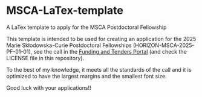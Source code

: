 # MSCA-LaTex-template
A LaTex template to apply for the MSCA Postdoctoral Fellowship

This template is intended to be used for creating an application
for the 2025 Marie Skłodowska-Curie Postdoctoral Fellowships (HORIZON-MSCA-2025-PF-01-01),
see the call in the [Funding and Tenders Portal](https://ec.europa.eu/info/funding-tenders/opportunities/portal/screen/opportunities/topic-details/HORIZON-MSCA-2025-PF-01-01?order=DESC&pageNumber=1&pageSize=50&sortBy=startDate&keywords=HORIZON-MSCA-2025-PF-01-01&isExactMatch=true&status=31094501,31094502,31094503) (and check the LICENSE file in this repository).

To the best of my knowledge, it meets all the standards of the call and it is optimized to have the largest margins and the smallest font size.

Good luck with your applications!!
